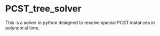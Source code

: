 # PCST_tree_solver

This is a solver in python designed to resolve special PCST instances in polynomial time.
